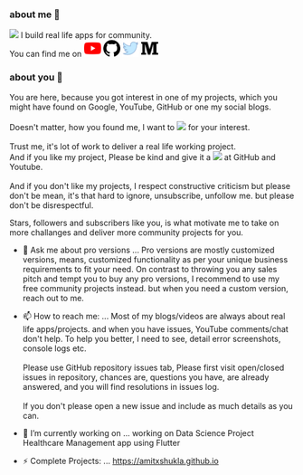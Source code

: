 ### about me 👋
<!--
**AmitXShukla/AmitXShukla** is a ✨ _special_ ✨ repository because its `README.md` (this file) appears on your GitHub profile.

Here are some ideas to get you started:

- 🔭 I’m currently working on ...
- 🌱 I’m currently learning ...
- 👯 I’m looking to collaborate on ...
- 🤔 I’m looking for help with ...
- 💬 Ask me about ...
- 📫 How to reach me: ...
- 😄 Pronouns: ...
- ⚡ Fun fact: ...
-->
<img src="https://avatars3.githubusercontent.com/u/20031132?s=460&u=0dd69a65cc13bf4f75c133a78938695f5379584b&v=4" width="20px"> I build real life apps for community.<br/>
You can find me on 
[<img src="https://raw.githubusercontent.com/AmitXShukla/AmitXShukla.github.io/master/assets/icons/youtube.svg" width="30px" height="30px">](https://youtube.com/amitshukla_ai)
[<img src="https://raw.githubusercontent.com/AmitXShukla/AmitXShukla.github.io/master/assets/icons/github.svg" width="30px" height="30px">](https://amitxshukla.github.io/aboutus)
[<img src="https://raw.githubusercontent.com/AmitXShukla/AmitXShukla.github.io/master/assets/icons/twitter_2.svg" width="30px" height="30px">](https://twitter.com/ashuklax)
[<img src="https://raw.githubusercontent.com/AmitXShukla/AmitXShukla.github.io/master/assets/icons/medium.svg" width="30px" height="30px">](https://medium.com/@Amit_Shukla)

### about you 👯
You are here, because you got interest in one of my projects, which you might have found on Google, YouTube, GitHub or one my social blogs.<br/><br/>
Doesn't matter, how you found me, I want to ![](https://img.shields.io/badge/<Thank>-<You>-informational?style=flat&logo=<LOGO_NAME>&logoColor=white&color=2bbc8a) for your interest.<br/><br/>
Trust me, it's lot of work to deliver a real life working project.<br>
And if you like my project, Please be kind and give it a ![](https://img.shields.io/badge/<*>-<follow>-informational?style=flat&logo=<LOGO_NAME>&logoColor=white&color=2bbc8a) at GitHub and Youtube.
<br/><br/>
And if you don't like my projects, I respect constructive criticism but please don't be mean, it's that hard to ignore, unsubscribe, unfollow me.
but please don't be disrespectful.

Stars, followers and subscribers like you, is what motivate me to take on more challanges and deliver more community projects for you.

- 💬 Ask me about pro versions ...
Pro versions are mostly customized versions, means, customized functionality as per your unique business requirements to fit your need.
On contrast to throwing you any sales pitch and tempt you to buy any pro versions, I recommend to use my free community projects instead.
but when you need a custom version, reach out to me.

- 📫 How to reach me: ...
Most of my blogs/videos are always about real life apps/projects.
and when you have issues, YouTube comments/chat don't help.
To help you better, I need to see, detail error screenshots, console logs etc.<br/><br/>
Please use GitHub repository issues tab, Please first visit open/closed issues in repository, chances are, questions you have, are already answered, and you will find resolutions in issues log.<br/><br/>
If you don't please open a new issue and include as much details as you can.

- 🔭 I’m currently working on ...
working on Data Science Project<br/>
Healthcare Management app using Flutter<br/>

- ⚡ Complete Projects: ...
<A href="https://amitxshukla.github.io/aboutus">https://amitxshukla.github.io</a>
